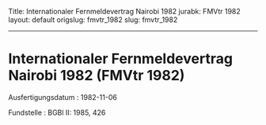 Title: Internationaler Fernmeldevertrag Nairobi 1982
jurabk: FMVtr 1982
layout: default
origslug: fmvtr_1982
slug: fmvtr_1982

---

# Internationaler Fernmeldevertrag Nairobi 1982 (FMVtr 1982)

Ausfertigungsdatum
:   1982-11-06

Fundstelle
:   BGBl II: 1985, 426

